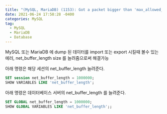 ```yaml
---
title: "(MySQL, MariaDB) (1153): Got a packet bigger than 'max_allowed_packet' bytes"
date: 2021-06-24 17:58:28 -0400
categories: MySQL
tag: 
  - MySQL
  - MariaDB
  - Database
---
```


MySQL 또는 MariaDB 에 dump 된 데이터를 import 또는 export 시킬때 볼수 있는 에러,
net_buffer_length size 를 늘려줌으로써 해결가능

아래 명령은 해당 세션의 net_buffer_length 늘려준다.

```sql
SET session net_buffer_length = 1000000;
SHOW VARIABLES LIKE 'net_buffer_length';
```

아래 명령은 데이터베이스 서버의 net_buffer_length 를 늘려준다.

```sql
SET GLOBAL net_buffer_length = 1000000;
SHOW GLOBAL VARIABLES LIKE 'net_buffer_length';;
```

